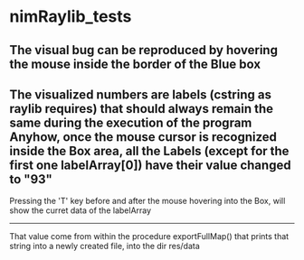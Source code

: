 # nimRaylib_tests
The visual bug can be reproduced by hovering the mouse inside the border of the Blue box
---

The visualized numbers are labels (cstring as raylib requires) that should always remain the same during the execution of the program
Anyhow, once the mouse cursor is recognized inside the Box area, all the Labels (except for the first one labelArray[0]) have their value changed to "93"
---

Pressing the 'T' key before and after the mouse hovering into the Box, will show the curret data of the labelArray

---
That value come from within the procedure exportFullMap() that prints that string into a newly created file, into the dir res/data


